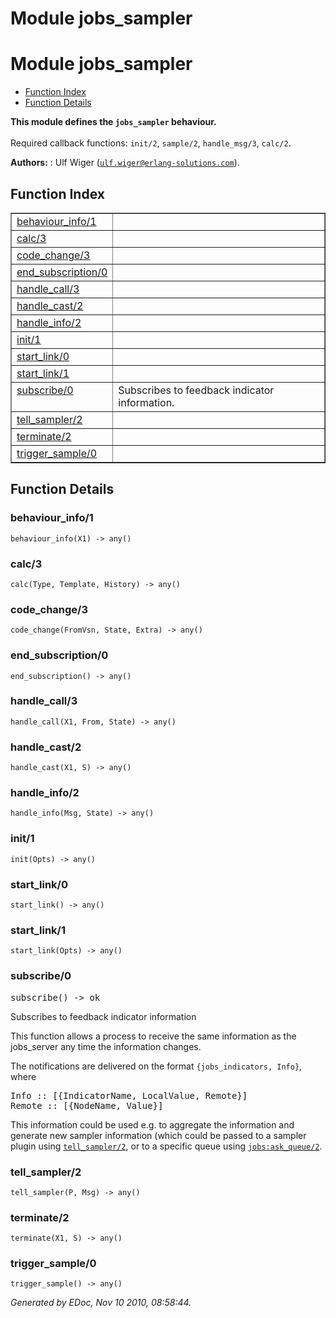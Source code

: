 Module jobs_sampler
===================


<h1>Module jobs_sampler</h1>

* [Function Index](#index)
* [Function Details](#functions)






__This module defines the `jobs_sampler` behaviour.__
<br></br>
 Required callback functions: `init/2`, `sample/2`, `handle_msg/3`, `calc/2`.

__Authors:__ : Ulf Wiger ([`ulf.wiger@erlang-solutions.com`](mailto:ulf.wiger@erlang-solutions.com)).

<h2><a name="index">Function Index</a></h2>



<table width="100%" border="1" cellspacing="0" cellpadding="2" summary="function index"><tr><td valign="top"><a href="#behaviour_info-1">behaviour_info/1</a></td><td></td></tr><tr><td valign="top"><a href="#calc-3">calc/3</a></td><td></td></tr><tr><td valign="top"><a href="#code_change-3">code_change/3</a></td><td></td></tr><tr><td valign="top"><a href="#end_subscription-0">end_subscription/0</a></td><td></td></tr><tr><td valign="top"><a href="#handle_call-3">handle_call/3</a></td><td></td></tr><tr><td valign="top"><a href="#handle_cast-2">handle_cast/2</a></td><td></td></tr><tr><td valign="top"><a href="#handle_info-2">handle_info/2</a></td><td></td></tr><tr><td valign="top"><a href="#init-1">init/1</a></td><td></td></tr><tr><td valign="top"><a href="#start_link-0">start_link/0</a></td><td></td></tr><tr><td valign="top"><a href="#start_link-1">start_link/1</a></td><td></td></tr><tr><td valign="top"><a href="#subscribe-0">subscribe/0</a></td><td>Subscribes to feedback indicator information.</td></tr><tr><td valign="top"><a href="#tell_sampler-2">tell_sampler/2</a></td><td></td></tr><tr><td valign="top"><a href="#terminate-2">terminate/2</a></td><td></td></tr><tr><td valign="top"><a href="#trigger_sample-0">trigger_sample/0</a></td><td></td></tr></table>


<a name="functions"></a>


<h2>Function Details</h2>


<a name="behaviour_info-1"></a>


<h3>behaviour_info/1</h3>





`behaviour_info(X1) -> any()`


<a name="calc-3"></a>


<h3>calc/3</h3>





`calc(Type, Template, History) -> any()`


<a name="code_change-3"></a>


<h3>code_change/3</h3>





`code_change(FromVsn, State, Extra) -> any()`


<a name="end_subscription-0"></a>


<h3>end_subscription/0</h3>





`end_subscription() -> any()`


<a name="handle_call-3"></a>


<h3>handle_call/3</h3>





`handle_call(X1, From, State) -> any()`


<a name="handle_cast-2"></a>


<h3>handle_cast/2</h3>





`handle_cast(X1, S) -> any()`


<a name="handle_info-2"></a>


<h3>handle_info/2</h3>





`handle_info(Msg, State) -> any()`


<a name="init-1"></a>


<h3>init/1</h3>





`init(Opts) -> any()`


<a name="start_link-0"></a>


<h3>start_link/0</h3>





`start_link() -> any()`


<a name="start_link-1"></a>


<h3>start_link/1</h3>





`start_link(Opts) -> any()`


<a name="subscribe-0"></a>


<h3>subscribe/0</h3>





<tt>subscribe() -> ok</tt>





Subscribes to feedback indicator information



This function allows a process to receive the same information as the  
jobs_server any time the information changes.

The notifications are delivered on the format `{jobs_indicators, Info}`,
where

<pre>
Info :: [{IndicatorName, LocalValue, Remote}]
Remote :: [{NodeName, Value}]
</pre>


This information could be used e.g. to aggregate the information and generate
new sampler information (which could be passed to a sampler plugin using
[`tell_sampler/2`](#tell_sampler-2), or to a specific queue using [`jobs:ask_queue/2`](jobs.md#ask_queue-2).

<a name="tell_sampler-2"></a>


<h3>tell_sampler/2</h3>





`tell_sampler(P, Msg) -> any()`


<a name="terminate-2"></a>


<h3>terminate/2</h3>





`terminate(X1, S) -> any()`


<a name="trigger_sample-0"></a>


<h3>trigger_sample/0</h3>





`trigger_sample() -> any()`



_Generated by EDoc, Nov 10 2010, 08:58:44._